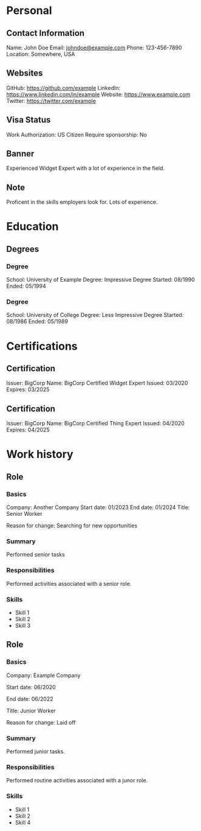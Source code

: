 # Personal

## Contact Information
Name: John Doe
Email: johndoe@example.com
Phone: 123-456-7890
Location: Somewhere, USA

## Websites
GitHub: https://github.com/example
LinkedIn: https://www.linkedin.com/in/example
Website: https://www.example.com
Twitter: https://twitter.com/example

## Visa Status
Work Authorization: US Citizen
Require sponsorship: No


## Banner

Experienced Widget Expert with a lot of experience in the field.

## Note

Proficent in the skills employers look for.
Lots of experience.

# Education

## Degrees

### Degree
School: University of Example
Degree: Impressive Degree
Started: 08/1990
Ended: 05/1994

### Degree
School: University of College
Degree: Less Impressive Degree
Started: 08/1986
Ended: 05/1989

# Certifications

## Certification

Issuer: BigCorp
Name: BigCorp Certified Widget Expert
Issued: 03/2020
Expires: 03/2025

## Certification
Issuer: BigCorp
Name: BigCorp Certified Thing Expert
Issued: 04/2020
Expires: 04/2025

# Work history

## Role

### Basics
Company: Another Company
Start date: 01/2023
End date: 01/2024
Title: Senior Worker

Reason for change: Searching for new opportunities

### Summary
Performed senior tasks

### Responsibilities
Performed activities associated with a senior role.

### Skills
* Skill 1
* Skill 2
* Skill 3

## Role

### Basics
Company: Example Company

Start date: 06/2020

End date: 06/2022

Title: Junior Worker

Reason for change: Laid off

### Summary
Performed junior tasks.

### Responsibilities
Performed routine activities associated with a junor role.

### Skills

* Skill 1
* Skill 2
* Skill 4